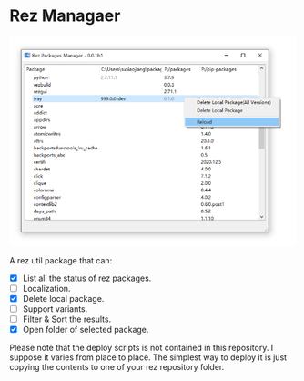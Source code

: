 # Rez Managaer

![GUI](https://raw.githubusercontent.com/cuckon/rez-manager/master/images/GUI.png)

A rez util package that can:
- [x] List all the status of rez packages.
- [ ] Localization.
- [x] Delete local package.
- [ ] Support variants.
- [ ] Filter & Sort the results.
- [x] Open folder of selected package.

Please note that the deploy scripts is not contained in this repository. I
suppose it varies from place to place. The simplest way to deploy it is just
copying the contents to one of your rez repository folder.
